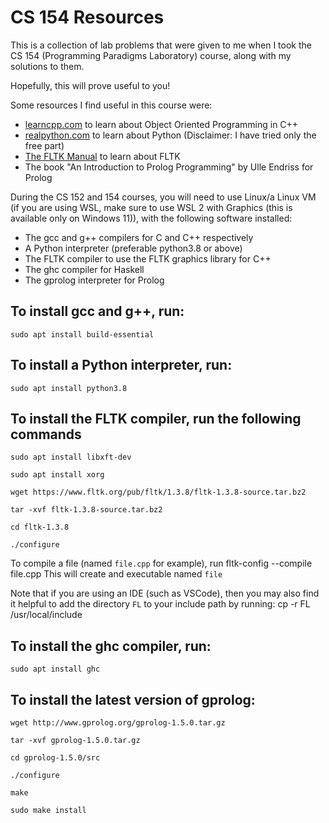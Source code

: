 # CS 154 Resources

This is a collection of lab problems that were given to me when I took the CS 154 (Programming Paradigms Laboratory) course, along with my solutions to them.

Hopefully, this will prove useful to you!

Some resources I find useful in this course were:
- [learncpp.com](https://www.learncpp.com/) to learn about Object Oriented Programming in C++
- [realpython.com](https://realpython.com/) to learn about Python (Disclaimer: I have tried only the free part)
- [The FLTK Manual](https://www.fltk.org/doc-1.3/index.html) to learn about FLTK
- The book "An Introduction to Prolog Programming" by Ulle Endriss for Prolog

During the CS 152 and 154 courses, you will need to use Linux/a Linux VM (if you are using WSL, make sure to use WSL 2 with Graphics (this is available only on Windows 11)), with the following software installed:
- The gcc and g++ compilers for C and C++ respectively
- A Python interpreter (preferable python3.8 or above)
- The FLTK compiler to use the FLTK graphics library for C++
- The ghc compiler for Haskell
- The gprolog interpreter for Prolog

## To install gcc and g++, run:
    sudo apt install build-essential
## To install a Python interpreter, run:
    sudo apt install python3.8
## To install the FLTK compiler, run the following commands
    sudo apt install libxft-dev

    sudo apt install xorg

    wget https://www.fltk.org/pub/fltk/1.3.8/fltk-1.3.8-source.tar.bz2

    tar -xvf fltk-1.3.8-source.tar.bz2

    cd fltk-1.3.8

    ./configure


To compile a file (named ```file.cpp``` for example), run
    fltk-config --compile file.cpp
This will create and executable named ```file```

Note that if you are using an IDE (such as VSCode), then you may also find it helpful to add the directory ```FL``` to your include path by running:
    cp -r FL /usr/local/include

## To install the ghc compiler, run:
    sudo apt install ghc
## To install the latest version of gprolog:
    wget http://www.gprolog.org/gprolog-1.5.0.tar.gz

    tar -xvf gprolog-1.5.0.tar.gz

    cd gprolog-1.5.0/src

    ./configure

    make

    sudo make install
